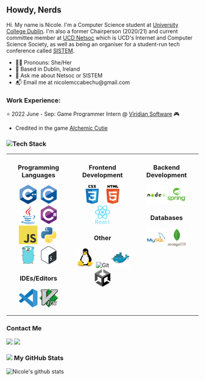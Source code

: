 <h2>Howdy, Nerds</h2>


<p allign = "center">Hi. My name is Nicole. I'm a Computer Science student at <a href="https://www.myucd.ie/courses/science/computer-science/">University College Dublin</a>. I'm also a former Chairperson (2020/21) and current committee member at <a href="https://netsoc.com/">UCD Netsoc<a/> which is UCD's Internet and Computer Science Society, as well as being an organiser for a student-run tech conference called <a href ="https://sistemconf.com/">SISTEM</a>.</p>

<ul>
  <li>🏳️‍🌈 Pronouns: She/Her</li>
  <li>📍 Based in Dublin, Ireland</li>
  <li>💬 Ask me about Netsoc or SISTEM</li>
  <li>📬 Email me at nicolemccabechu@gmail.com</li>
 </ul>
 
 ### Work Experience:

:star: 2022 June - Sep: Game Programmer Intern @ [Viridian Software](https://viridiansoftware.com/) :video_game:
- Credited in the game [Alchemic Cutie](https://alchemiccutie.com/)

<h3 align="left"><img src="https://media.giphy.com/media/WUlplcMpOCEmTGBtBW/giphy.gif" width="50">Tech Stack</h3>

<table><tr><td valign="top" width="33%">
<h3 align="center">Programming Languages</h3>
  <p align="center">
    <img src="https://raw.githubusercontent.com/devicons/devicon/master/icons/cplusplus/cplusplus-original.svg" alt="C++" title="C++" width="50" height="50"/>
    <img src="https://raw.githubusercontent.com/devicons/devicon/master/icons/c/c-original.svg" alt="C" title="C" width="50" height="50"/>
    <img src="https://raw.githubusercontent.com/devicons/devicon/master/icons/java/java-original.svg" alt="Java" title="Java" width="50" height="50"/>
    <img src="https://raw.githubusercontent.com/devicons/devicon/master/icons/csharp/csharp-original.svg" alt="C#" title="C#" width="50" height="50"/>
    <img src="https://raw.githubusercontent.com/devicons/devicon/master/icons/javascript/javascript-original.svg" alt="JavaScript" title="JavaScript" width="50" height="50"/>     <img src="https://raw.githubusercontent.com/devicons/devicon/master/icons/python/python-original.svg" alt="Python" title="Python" width="50" height="50"/>
    <img src="https://raw.githubusercontent.com/devicons/devicon/master/icons/go/go-original.svg" alt="Go" title="Go" width="50" height="50"/>
    <img src="https://raw.githubusercontent.com/devicons/devicon/master/icons/bash/bash-original.svg" alt="Bash" title="Bash" width="50" height="50"/>
  </p>
  
<h3 align="center">IDEs/Editors</h3>
<p align="center">
   <img src="https://raw.githubusercontent.com/devicons/devicon/master/icons/vscode/vscode-original.svg" alt="VSCode" title="VSCode" width="50" height="50"/>
   <img src="https://raw.githubusercontent.com/devicons/devicon/master/icons/vim/vim-original.svg" alt="Vim" title="Vim" width="50" height="50"/>
  </p>
  
</td><td valign="top" width="33%">
<h3 align="center">Frontend Development</h3>
<p align="center"> 
  <img src="https://raw.githubusercontent.com/devicons/devicon/master/icons/css3/css3-original-wordmark.svg" alt="CSS3" title="CSS3" width="50" height="50"/>  
   <img src="https://raw.githubusercontent.com/devicons/devicon/master/icons/html5/html5-original-wordmark.svg" alt="HTML5" title="HTML5" width="50" height="50"/>  
   <img src="https://raw.githubusercontent.com/devicons/devicon/master/icons/react/react-original-wordmark.svg" alt="React" title="React" width="50" height="50"/> 
 </p>
<h3 align="center">Other</h3>
  <p align="center"> 
    <img src="https://raw.githubusercontent.com/devicons/devicon/master/icons/linux/linux-original.svg" alt="Linux" title="Linux" width="50" height="50"/>
    <img src="https://www.vectorlogo.zone/logos/git-scm/git-scm-icon.svg" alt="Git" title="Git" width="50" height="50"/>
    <img src="https://raw.githubusercontent.com/devicons/devicon/master/icons/docker/docker-original.svg" alt="Docker" title="Docker" width="50" height="50"/>
    <img src="https://raw.githubusercontent.com/devicons/devicon/master/icons/unity/unity-original.svg" alt="Unity" title="Unity" width="50" height="50"/>
  </p>

</td><td valign="top" width="33%">
  <h3 align="center">Backend Development</h3>
  <p align="center"> 
    <img src="https://raw.githubusercontent.com/devicons/devicon/master/icons/nodejs/nodejs-original-wordmark.svg" alt="NodeJS" title="NodeJS" width="50" height="50"/>
    <img src="https://raw.githubusercontent.com/devicons/devicon/master/icons/spring/spring-original-wordmark.svg" alt="Spring Boot" title="Spring Boot" width="50" height="50"/>
  </p>

<h3 align="center">Databases</h3>
<p align="center"> 
  <img src="https://raw.githubusercontent.com/devicons/devicon/master/icons/mysql/mysql-original-wordmark.svg" alt="MySQL" title="MySQL" width="50" height="50"/>
  <img src="https://raw.githubusercontent.com/devicons/devicon/master/icons/mongodb/mongodb-original-wordmark.svg" alt="MongoDB" title="MongoDB" width="50" height="50"/>
</p>
  
</td></tr></table>


<h3>Contact Me</h4>

[<img src="https://img.shields.io/badge/linkedin-%230077B5.svg?&style=for-the-badge&logo=linkedin&logoColor=white" />](https://www.linkedin.com/in/nicolemccabechu/)
[<img src = "https://img.shields.io/badge/-Hackerrank-2EC866?style=for-the-badge&logo=HackerRank&logoColor=white" />](https://www.hackerrank.com/nicolemccabechu/)

<h3> <img src="https://media.giphy.com/media/du3J3cXyzhj75IOgvA/giphy.gif" width="24"> My GitHub Stats</h3>

<a href="https://github.com/anuraghazra/github-readme-stats">
  <img align="left" src="https://github-readme-stats.vercel.app/api?username=nicolemccabechu&icons=true&icon_color=586069&text_color=586069&bg_color=fff&line_height=30&hide_title=true&title_color=0366d6" alt="Nicole's github stats" />
</a>
